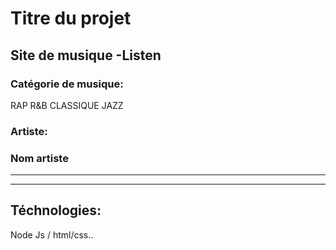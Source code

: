 
 # Titre du projet
Site de musique -Listen
---

### Catégorie de musique:

  RAP
  R&B
  CLASSIQUE
  JAZZ
  
 ### Artiste:
### Nom artiste

---
---

 ## Téchnologies:

 Node Js / html/css..
 
